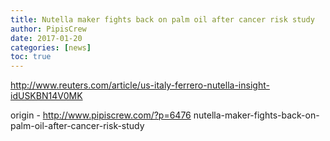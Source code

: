 ```yaml
---
title: Nutella maker fights back on palm oil after cancer risk study
author: PipisCrew
date: 2017-01-20
categories: [news]
toc: true
---
```


http://www.reuters.com/article/us-italy-ferrero-nutella-insight-idUSKBN14V0MK

origin - http://www.pipiscrew.com/?p=6476 nutella-maker-fights-back-on-palm-oil-after-cancer-risk-study